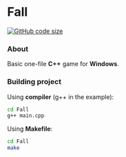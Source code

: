 # Fall
[![GitHub code size](https://img.shields.io/github/languages/code-size/0starzyk/Fall?style=flat)](https://github.com/0starzyk/Fall)
### About
Basic one-file **C++** game for **Windows**.
### Building project
Using **compiler** (g++ in the example):
```sh
cd Fall
g++ main.cpp
```
Using **Makefile**:
```sh
cd Fall
make
```
